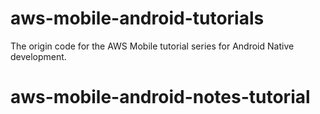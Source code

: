 # aws-mobile-android-tutorials
The origin code for the AWS Mobile tutorial series for Android Native development.
# aws-mobile-android-notes-tutorial
